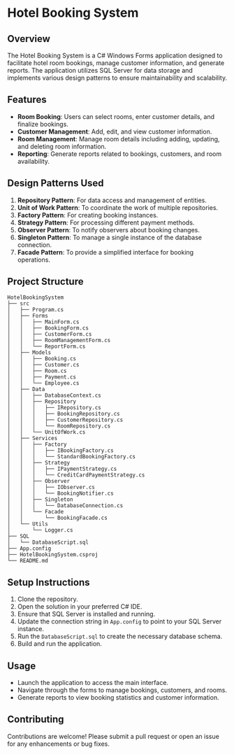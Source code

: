 # Hotel Booking System

## Overview
The Hotel Booking System is a C# Windows Forms application designed to facilitate hotel room bookings, manage customer information, and generate reports. The application utilizes SQL Server for data storage and implements various design patterns to ensure maintainability and scalability.

## Features
- **Room Booking**: Users can select rooms, enter customer details, and finalize bookings.
- **Customer Management**: Add, edit, and view customer information.
- **Room Management**: Manage room details including adding, updating, and deleting room information.
- **Reporting**: Generate reports related to bookings, customers, and room availability.

## Design Patterns Used
1. **Repository Pattern**: For data access and management of entities.
2. **Unit of Work Pattern**: To coordinate the work of multiple repositories.
3. **Factory Pattern**: For creating booking instances.
4. **Strategy Pattern**: For processing different payment methods.
5. **Observer Pattern**: To notify observers about booking changes.
6. **Singleton Pattern**: To manage a single instance of the database connection.
7. **Facade Pattern**: To provide a simplified interface for booking operations.

## Project Structure
```
HotelBookingSystem
├── src
│   ├── Program.cs
│   ├── Forms
│   │   ├── MainForm.cs
│   │   ├── BookingForm.cs
│   │   ├── CustomerForm.cs
│   │   ├── RoomManagementForm.cs
│   │   └── ReportForm.cs
│   ├── Models
│   │   ├── Booking.cs
│   │   ├── Customer.cs
│   │   ├── Room.cs
│   │   ├── Payment.cs
│   │   └── Employee.cs
│   ├── Data
│   │   ├── DatabaseContext.cs
│   │   ├── Repository
│   │   │   ├── IRepository.cs
│   │   │   ├── BookingRepository.cs
│   │   │   ├── CustomerRepository.cs
│   │   │   └── RoomRepository.cs
│   │   └── UnitOfWork.cs
│   ├── Services
│   │   ├── Factory
│   │   │   ├── IBookingFactory.cs
│   │   │   └── StandardBookingFactory.cs
│   │   ├── Strategy
│   │   │   ├── IPaymentStrategy.cs
│   │   │   └── CreditCardPaymentStrategy.cs
│   │   ├── Observer
│   │   │   ├── IObserver.cs
│   │   │   └── BookingNotifier.cs
│   │   ├── Singleton
│   │   │   └── DatabaseConnection.cs
│   │   └── Facade
│   │       └── BookingFacade.cs
│   └── Utils
│       └── Logger.cs
├── SQL
│   └── DatabaseScript.sql
├── App.config
├── HotelBookingSystem.csproj
└── README.md
```

## Setup Instructions
1. Clone the repository.
2. Open the solution in your preferred C# IDE.
3. Ensure that SQL Server is installed and running.
4. Update the connection string in `App.config` to point to your SQL Server instance.
5. Run the `DatabaseScript.sql` to create the necessary database schema.
6. Build and run the application.

## Usage
- Launch the application to access the main interface.
- Navigate through the forms to manage bookings, customers, and rooms.
- Generate reports to view booking statistics and customer information.

## Contributing
Contributions are welcome! Please submit a pull request or open an issue for any enhancements or bug fixes.